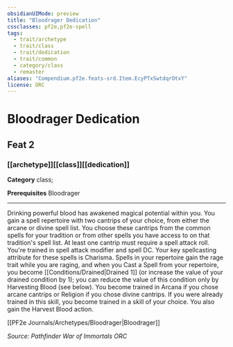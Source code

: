 ```yaml
---
obsidianUIMode: preview
title: "Bloodrager Dedication"
cssclasses: pf2e,pf2e-spell
tags:
  - trait/archetype
  - trait/class
  - trait/dedication
  - trait/common
  - category/class
  - remaster
aliases: "Compendium.pf2e.feats-srd.Item.EcyPTxSwtdqrOtxY"
license: ORC
---
```

# Bloodrager Dedication
## Feat 2
### [[archetype]][[class]][[dedication]]

**Category** class; 



**Prerequisites** Bloodrager
* * *
Drinking powerful blood has awakened magical potential within you. You gain a spell repertoire with two cantrips of your choice, from either the arcane or divine spell list. You choose these cantrips from the common spells for your tradition or from other spells you have access to on that tradition's spell list. At least one cantrip must require a spell attack roll. You're trained in spell attack modifier and spell DC. Your key spellcasting attribute for these spells is Charisma. Spells in your repertoire gain the rage trait while you are raging, and when you Cast a Spell from your repertoire, you become [[Conditions/Drained|Drained 1]] (or increase the value of your drained condition by 1); you can reduce the value of this condition only by Harvesting Blood (see below). You become trained in Arcana if you chose arcane cantrips or Religion if you chose divine cantrips. If you were already trained in this skill, you become trained in a skill of your choice. You also gain the Harvest Blood action.

[[PF2e Journals/Archetypes/Bloodrager|Bloodrager]]

*Source: Pathfinder War of Immortals*
*ORC*